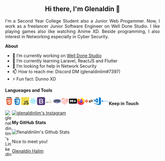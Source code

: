 <h2 align="center"> Hi there, I'm Glenaldin 👋 </h2>
<p align="justify"> I'm a Second Year College Student also a Junior Web Progammer. Now, I work as a freelancer Junior Software Engineer on Well Done Studio. I like playing games also like watching Anime XD. Beside programming, I also interest in Networking especially in Cyber Security. </p>

**About**

- 🔭 I’m currently working on [Well Done Studio](https://www.welldonestudio.xyz)
- 🌱 I’m currently learning Laravel, ReactJS and Flutter
- 🤔 I’m looking for help in Network Security
- 📫 How to reach me: Discord DM (glenaldinlim#7397)
- ⚡ Fun fact: Dunno XD

**Langueages and Tools**

<img align="left" alt="HTML5" width="26px" src="https://raw.githubusercontent.com/github/explore/80688e429a7d4ef2fca1e82350fe8e3517d3494d/topics/html/html.png" />
<img align="left" alt="CSS3" width="26px" src="https://raw.githubusercontent.com/github/explore/80688e429a7d4ef2fca1e82350fe8e3517d3494d/topics/css/css.png" />
<img align="left" alt="JavaScript" width="26px" src="https://raw.githubusercontent.com/github/explore/80688e429a7d4ef2fca1e82350fe8e3517d3494d/topics/javascript/javascript.png" />
<img align="left" alt="React" width="26px" src="https://raw.githubusercontent.com/github/explore/80688e429a7d4ef2fca1e82350fe8e3517d3494d/topics/react/react.png" />
<img align="left" alt="Bootstrap" width="26px" src="https://raw.githubusercontent.com/github/explore/80688e429a7d4ef2fca1e82350fe8e3517d3494d/topics/bootstrap/bootstrap.png" />
<img align="left" alt="MySQL" width="26px" src="https://raw.githubusercontent.com/github/explore/80688e429a7d4ef2fca1e82350fe8e3517d3494d/topics/mysql/mysql.png" />
<img align="left" alt="PHP" width="26px" src="https://raw.githubusercontent.com/github/explore/80688e429a7d4ef2fca1e82350fe8e3517d3494d/topics/php/php.png" />
<img align="left" alt="Laravel" width="26px" src="https://raw.githubusercontent.com/github/explore/56a826d05cf762b2b50ecbe7d492a839b04f3fbf/topics/laravel/laravel.png" />
<img align="left" alt="Markdown" width="26px" src="https://raw.githubusercontent.com/github/explore/80688e429a7d4ef2fca1e82350fe8e3517d3494d/topics/markdown/markdown.png" />
<img align="left" alt="Firefox" width="26px" src="https://raw.githubusercontent.com/github/explore/728542e0d33f83720614f61923a9cb424264db23/topics/firefox/firefox.png" />
<img align="left" alt="Git" width="26px" src="https://raw.githubusercontent.com/github/explore/80688e429a7d4ef2fca1e82350fe8e3517d3494d/topics/git/git.png" />
<img align="left" alt="Visual Studio Code" width="26px" src="https://raw.githubusercontent.com/github/explore/80688e429a7d4ef2fca1e82350fe8e3517d3494d/topics/visual-studio-code/visual-studio-code.png" />
<img alt="Microsoft Window" width="26px" src="https://raw.githubusercontent.com/github/explore/80688e429a7d4ef2fca1e82350fe8e3517d3494d/topics/windows/windows.png" /

**Keep in Touch**

[<img align="left" alt="glenaldinlim's LinkedIn" width="22px" src="https://cdn.jsdelivr.net/npm/simple-icons@v3/icons/linkedin.svg" />](https://www.linkedin.com/in/glenaldin-halim-094324175)
[<img alt="glenaldinlim's Instagram" width="22px" src="https://cdn.jsdelivr.net/npm/simple-icons@v3/icons/instagram.svg" />](https://www.instagram.com/glenaldinlim)

**My GitHub Stats**

<img alt="flenaldinlim's Github Stats" src="https://github-readme-stats.vercel.app/api?username=glenaldinlim&show_icons=true&hide_border=true" />

Nice to meet you!

[Glenaldin Halim](https://github.com/glenaldinlim)
